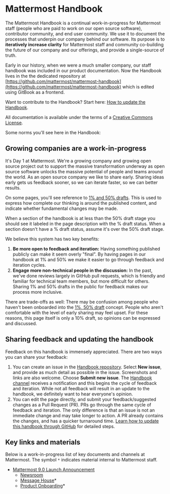 # Mattermost Handbook

The Mattermost Handbook is a continual work-in-progress for Mattermost staff \(people who are paid to work on our open source software\), contributor community, and end user community. We use it to document the processes that underpin our company behind our software. Its purpose is to **iteratively increase clarity** for Mattermost staff and community co-building the future of our company and our offerings, and provide a single-source of truth.

Early in our history, when we were a much smaller company, our staff handbook was included in our product documentation. Now the Handbook lives in the the dedicated repository at [https://github.com/mattermost/mattermost-handbook](https://github.com/mattermost/mattermost-handbook) which is edited using GitBook as a frontend.

Want to contribute to the Handbook? Start here: [How to update the Handbook](company/how-to-guides-for-staff/how-to-update-handbook.md).

All documentation is available under the terms of a [Creative Commons License](https://creativecommons.org/licenses/by-nc-sa/3.0/).

Some norms you'll see here in the Handbook:

## Growing companies are a work-in-progress

It's Day 1 at Mattermost. We're a growing company and growing open source project out to support the massive transformation underway as open source software unlocks the massive potential of people and teams around the world. As an open source company we like to share early. Sharing ideas early gets us feedback sooner, so we can iterate faster, so we can better results.

On some pages, you'll see reference to [1% and 50% drafts](company/about-mattermost/mindsets.md#drafts-at-1-50-99). This is used to express how complete our thinking is around the published content, and indicate whether fundamental changes may be made.

When a section of the handbook is at less than the 50% draft stage you should see it labeled in the page description with the % draft status. When a section doesn't have a % draft status, assume it's over the 50% draft stage.

We believe this system has two key benefits:

1. **Be more open to feedback and iteration:** Having something published publicly can make it seem overly "final". By having pages in our handbook at 1% and 50% we make it easier to go through feedback and iteration cycles.
2. **Engage more non-technical people in the discussion:** In the past, we've done reviews largely in GitHub pull requests, which is friendly and familiar for technical team members, but more difficult for others. Sharing 1% and 50% drafts in the public for feedback makes our process more inclusive.

There are trade-offs as well: There may be confusion among people who haven't been onboarded into the [1%, 50% draft](company/about-mattermost/mindsets.md#drafts-at-1-50-99) concept. People who aren't comfortable with the level of early sharing may feel upset. For these reasons, this page itself is only a 10% draft, so opinions can be expressed and discussed.

## Sharing feedback and updating the handbook

Feedback on this handbook is immensely appreciated. There are two ways you can share your feedback:

1. You can create an issue in the [Handbook repository](https://github.com/mattermost/mattermost-handbook/issues). Select **New issue**, and provide as much detail as possible in the issue. Screenshots and links are also welcome. Choose **Submit new issue**. The [Handbook channel](https://community.mattermost.com/private-core/channels/handbook) receives a notification and this begins the cycle of feedback and iteration. While not all feedback will result in an update to the handbook, we definitely want to hear everyone's opinion.
2. You can edit the page directly, and submit your feedback/suggested changes as a Pull Request \(PR\). PRs go through the same cycle of feedback and iteration. The only difference is that an issue is not an immediate change and may take longer to action. A PR already contains the changes, and has a quicker turnaround time. [Learn how to update this handbook through GitHub](https://handbook.mattermost.com/company/how-to-guides-for-staff/how-to-update-handbook) for detailed steps.

## Key links and materials

Below is a work-in-progress list of key documents and channels at Mattermost. The symbol `*` indicates material internal to Mattermost staff.

- [Mattermost 9.0 Launch Announcement]([ttps://mattermost.com/blog/mattermost-v6-0-is-now-available/)
  - [Newsroom](https://mattermost.com/newsroom/)
  - [Message House](https://docs.google.com/document/d/1XGeyPRwD1vr3WYx3bKUGtE1LuW2HgyaZf6Kpf-HjH68/edit)*
  - [Product Onboarding](https://docs.google.com/document/d/1BCFdXHMY5iWc6Ix66yuLtLNbO0sYLMJJDDsSLwqvlTA/edit)*
